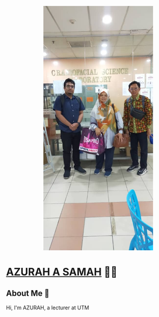 
<div align="center"><img src="WhatsApp Image 2023-11-21 at 12.51.46-2.jpeg" width="300" /></div>

# [AZURAH A SAMAH](https://github.com/AzurahASamah) 👨‍💻
## About Me 🚀

Hi, I'm AZURAH, a lecturer at UTM

